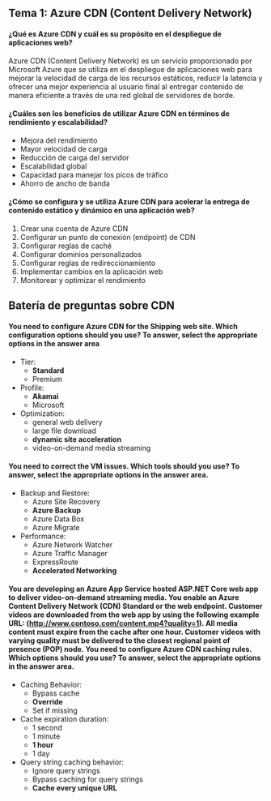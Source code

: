 ## Tema 1: Azure CDN (Content Delivery Network)

#### ¿Qué es Azure CDN y cuál es su propósito en el despliegue de aplicaciones web?

Azure CDN (Content Delivery Network) es un servicio proporcionado por Microsoft Azure que se utiliza  en el despliegue de aplicaciones web para mejorar la velocidad de carga de los recursos estáticos, reducir la latencia y ofrecer una mejor experiencia al usuario final al entregar contenido de manera eficiente a través de una red global de servidores de borde.

#### ¿Cuáles son los beneficios de utilizar Azure CDN en términos de rendimiento y escalabilidad?

- Mejora del rendimiento
- Mayor velocidad de carga
- Reducción de carga del servidor
- Escalabilidad global
- Capacidad para manejar los picos de tráfico
- Ahorro de ancho de banda

#### ¿Cómo se configura y se utiliza Azure CDN para acelerar la entrega de contenido estático y dinámico en una aplicación web?

1. Crear una cuenta de Azure CDN
2. Configurar un punto de conexión (endpoint) de CDN
3. Configurar reglas de caché
4. Configurar dominios personalizados
5. Configurar reglas de redireccionamiento
6. Implementar cambios en la aplicación web
7. Monitorear y optimizar el rendimiento

## Batería de preguntas sobre CDN

#### You need to configure Azure CDN for the Shipping web site. Which configuration options should you use? To answer, select the appropriate options in the answer area

 - Tier:
   - **Standard**
   - Premium
 - Profile:
   - **Akamai**
   - Microsoft
 - Optimization:
   - general web delivery
   - large file download
   - **dynamic site acceleration**
   - video-on-demand media streaming

#### You need to correct the VM issues. Which tools should you use? To answer, select the appropriate options in the answer area.

 - Backup and Restore:
   - Azure Site Recovery
   - **Azure Backup**
   - Azure Data Box
   - Azure Migrate
 - Performance:
   - Azure Network Watcher
   - Azure Traffic Manager
   - ExpressRoute
   - **Accelerated Networking**

#### You are developing an Azure App Service hosted ASP.NET Core web app to deliver video-on-demand streaming media. You enable an Azure Content Delivery Network (CDN) Standard or the web endpoint. Customer videos are downloaded from the web app by using the following example URL: (http://www.contoso.com/content.mp4?quality=1). All media content must expire from the cache after one hour. Customer videos with varying quality must be delivered to the closest regional point of presence (POP) node. You need to configure Azure CDN caching rules. Which options should you use? To answer, select the appropriate options in the answer area.

 - Caching Behavior:
   - Bypass cache
   - **Override**
   - Set if missing
 - Cache expiration duration:
   - 1 second
   - 1 minute
   - **1 hour**
   - 1 day
 - Query string caching behavior:
   - Ignore query strings
   - Bypass caching for query strings
   - **Cache every unique URL**